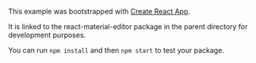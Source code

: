 This example was bootstrapped with [Create React App](https://github.com/facebook/create-react-app).

It is linked to the react-material-editor package in the parent directory for development purposes.

You can run `npm install` and then `npm start` to test your package.
